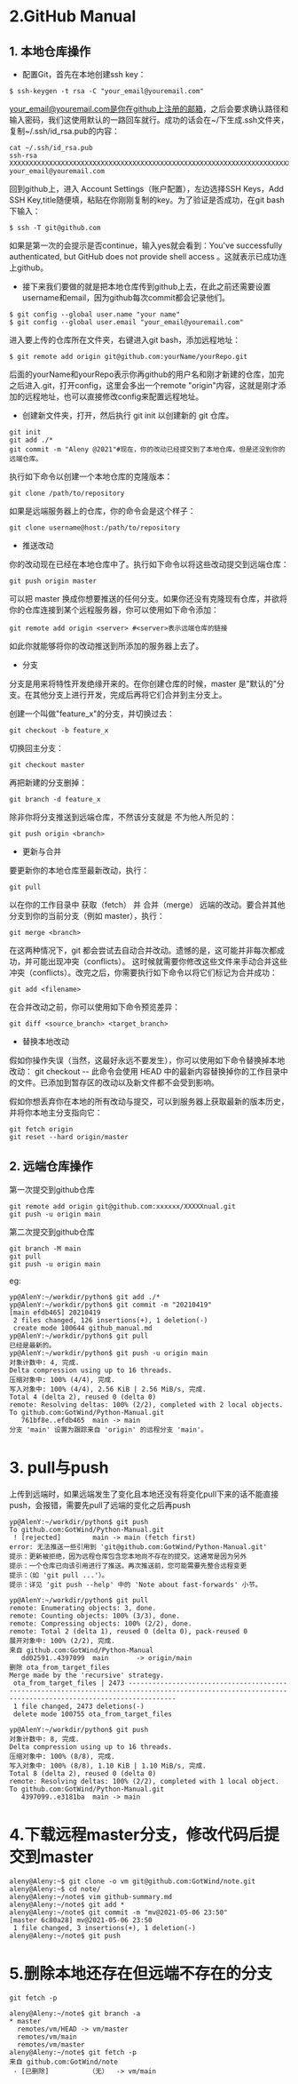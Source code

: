 # 2.GitHub Manual
## 1. 本地仓库操作
+ 配置Git，首先在本地创建ssh key：
```
$ ssh-keygen -t rsa -C "your_email@youremail.com"
```
your_email@youremail.com是你在github上注册的邮箱，之后会要求确认路径和输入密码，我们这使用默认的一路回车就行。成功的话会在~/下生成.ssh文件夹，复制~/.ssh/id_rsa.pub的内容：
```
cat ~/.ssh/id_rsa.pub 
ssh-rsa XXXXXXXXXXXXXXXXXXXXXXXXXXXXXXXXXXXXXXXXXXXXXXXXXXXXXXXXXXXXXXXXXXXXXXXXXXXXXXXXXXXXXXXXXXXXXXXXXXXXXXXXXXXXXXXXXXXXXXXXXXXXXXXXXXXXXXXXXXXXXXXXXXXXXXXXXXXXXXXXXXXXXXXXXXXXXXXXXXXXXXXXXXXXXXXXXXXXXXXXXXXXXXXXXXXXXXXXXXXX your_email@youremail.com
```
回到github上，进入 Account Settings（账户配置），左边选择SSH Keys，Add SSH Key,title随便填，粘贴在你刚刚复制的key。为了验证是否成功，在git bash下输入：
```
$ ssh -T git@github.com
```
如果是第一次的会提示是否continue，输入yes就会看到：You've successfully authenticated, but GitHub does not provide shell access 。这就表示已成功连上github。

+ 接下来我们要做的就是把本地仓库传到github上去，在此之前还需要设置username和email，因为github每次commit都会记录他们。
```
$ git config --global user.name "your name"
$ git config --global user.email "your_email@youremail.com"
```
进入要上传的仓库所在文件夹，右键进入git bash，添加远程地址：
```
$ git remote add origin git@github.com:yourName/yourRepo.git
```
后面的yourName和yourRepo表示你再github的用户名和刚才新建的仓库，加完之后进入.git，打开config，这里会多出一个remote "origin"内容，这就是刚才添加的远程地址，也可以直接修改config来配置远程地址。

+ 创建新文件夹，打开，然后执行 git init 以创建新的 git 仓库。
```
git init
git add ./*
git commit -m "Aleny @2021"#现在，你的改动已经提交到了本地仓库，但是还没到你的远端仓库。
```
执行如下命令以创建一个本地仓库的克隆版本：
```
git clone /path/to/repository 
```
如果是远端服务器上的仓库，你的命令会是这个样子：
```
git clone username@host:/path/to/repository
```
+ 推送改动

你的改动现在已经在本地仓库中了。执行如下命令以将这些改动提交到远端仓库：
```
git push origin master
```
可以把 master 换成你想要推送的任何分支。如果你还没有克隆现有仓库，并欲将你的仓库连接到某个远程服务器，你可以使用如下命令添加：
```
git remote add origin <server> #<server>表示远端仓库的链接
```
如此你就能够将你的改动推送到所添加的服务器上去了。
+ 分支

分支是用来将特性开发绝缘开来的。在你创建仓库的时候，master 是"默认的"分支。在其他分支上进行开发，完成后再将它们合并到主分支上。

创建一个叫做"feature_x"的分支，并切换过去：
```
git checkout -b feature_x
```
切换回主分支：
```
git checkout master
```
再把新建的分支删掉：
```
git branch -d feature_x
```
除非你将分支推送到远端仓库，不然该分支就是 不为他人所见的：
```
git push origin <branch>
```
+ 更新与合并

要更新你的本地仓库至最新改动，执行：
```
git pull
```
以在你的工作目录中 获取（fetch） 并 合并（merge） 远端的改动。要合并其他分支到你的当前分支（例如 master），执行：
```
git merge <branch>
```
在这两种情况下，git 都会尝试去自动合并改动。遗憾的是，这可能并非每次都成功，并可能出现冲突（conflicts）。 这时候就需要你修改这些文件来手动合并这些冲突（conflicts）。改完之后，你需要执行如下命令以将它们标记为合并成功：
```
git add <filename>
```
在合并改动之前，你可以使用如下命令预览差异：
```
git diff <source_branch> <target_branch>
```
+ 替换本地改动

假如你操作失误（当然，这最好永远不要发生），你可以使用如下命令替换掉本地改动：
git checkout -- <filename>
此命令会使用 HEAD 中的最新内容替换掉你的工作目录中的文件。已添加到暂存区的改动以及新文件都不会受到影响。

假如你想丢弃你在本地的所有改动与提交，可以到服务器上获取最新的版本历史，并将你本地主分支指向它：
```
git fetch origin
git reset --hard origin/master
```
## 2. 远端仓库操作
第一次提交到github仓库
```
git remote add origin git@github.com:xxxxxx/XXXXXnual.git
git push -u origin main
```
第二次提交到github仓库
```
git branch -M main
git pull
git push -u origin main
```
eg:
```
yp@AlenY:~/workdir/python$ git add ./*
yp@AlenY:~/workdir/python$ git commit -m "20210419"
[main efdb465] 20210419
 2 files changed, 126 insertions(+), 1 deletion(-)
 create mode 100644 github_manual.md
yp@AlenY:~/workdir/python$ git pull
已经是最新的。
yp@AlenY:~/workdir/python$ git push -u origin main
对象计数中: 4, 完成.
Delta compression using up to 16 threads.
压缩对象中: 100% (4/4), 完成.
写入对象中: 100% (4/4), 2.56 KiB | 2.56 MiB/s, 完成.
Total 4 (delta 2), reused 0 (delta 0)
remote: Resolving deltas: 100% (2/2), completed with 2 local objects.
To github.com:GotWind/Python-Manual.git
   761bf8e..efdb465  main -> main
分支 'main' 设置为跟踪来自 'origin' 的远程分支 'main'。
```

# 3. pull与push
上传到远端时，如果远端发生了变化且本地还没有将变化pull下来的话不能直接push，会报错，需要先pull了远端的变化之后再push
```
yp@AlenY:~/workdir/python$ git push
To github.com:GotWind/Python-Manual.git
 ! [rejected]        main -> main (fetch first)
error: 无法推送一些引用到 'git@github.com:GotWind/Python-Manual.git'
提示：更新被拒绝，因为远程仓库包含您本地尚不存在的提交。这通常是因为另外
提示：一个仓库已向该引用进行了推送。再次推送前，您可能需要先整合远程变更
提示：（如 'git pull ...'）。
提示：详见 'git push --help' 中的 'Note about fast-forwards' 小节。

yp@AlenY:~/workdir/python$ git pull
remote: Enumerating objects: 3, done.
remote: Counting objects: 100% (3/3), done.
remote: Compressing objects: 100% (2/2), done.
remote: Total 2 (delta 1), reused 0 (delta 0), pack-reused 0
展开对象中: 100% (2/2), 完成.
来自 github.com:GotWind/Python-Manual
   dd02591..4397099  main       -> origin/main
删除 ota_from_target_files
Merge made by the 'recursive' strategy.
 ota_from_target_files | 2473 --------------------------------------------------------------------------------------------------------------------------------------------------------
 1 file changed, 2473 deletions(-)
 delete mode 100755 ota_from_target_files

yp@AlenY:~/workdir/python$ git push
对象计数中: 8, 完成.
Delta compression using up to 16 threads.
压缩对象中: 100% (8/8), 完成.
写入对象中: 100% (8/8), 1.10 KiB | 1.10 MiB/s, 完成.
Total 8 (delta 2), reused 0 (delta 0)
remote: Resolving deltas: 100% (2/2), completed with 1 local object.
To github.com:GotWind/Python-Manual.git
   4397099..e3181ba  main -> main

```

# 4.下载远程master分支，修改代码后提交到master
```
aleny@Aleny:~$ git clone -o vm git@github.com:GotWind/note.git
aleny@Aleny:~$ cd note/
aleny@Aleny:~/note$ vim github-summary.md
aleny@Aleny:~/note$ git add *
aleny@Aleny:~/note$ git commit -m "mv@2021-05-06 23:50"
[master 6c80a28] mv@2021-05-06 23:50
 1 file changed, 3 insertions(+), 1 deletion(-)
aleny@Aleny:~/note$ git push

```
# 5.删除本地还存在但远端不存在的分支
```
git fetch -p
```
```
aleny@Aleny:~/note$ git branch -a
* master
  remotes/vm/HEAD -> vm/master
  remotes/vm/main
  remotes/vm/master
aleny@Aleny:~/note$ git fetch -p
来自 github.com:GotWind/note
 - [已删除]          （无）  -> vm/main
```